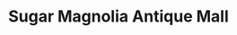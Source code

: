 ---
title: "Sugar Magnolia Antique Mall"
url: /oxford/sugar-magnolia-antique-mall/
shop: Antiquitäten
---